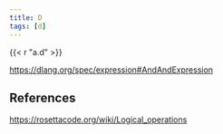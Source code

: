 ```yaml
---
title: D
tags: [d]
---
```


{{< r "a.d" >}}

<https://dlang.org/spec/expression#AndAndExpression>

## References

<https://rosettacode.org/wiki/Logical_operations>
